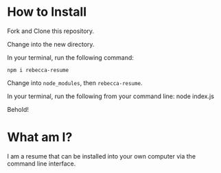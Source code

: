 # How to Install
Fork and Clone this repository.

Change into the new directory.

In your terminal, run the following command:

`npm i rebecca-resume`

Change into `node_modules`, then `rebecca-resume`.

In your terminal, run the following from your command line: node index.js

Behold! 

# What am I? 

I am a resume that can be installed into your own computer via the command line interface. 
